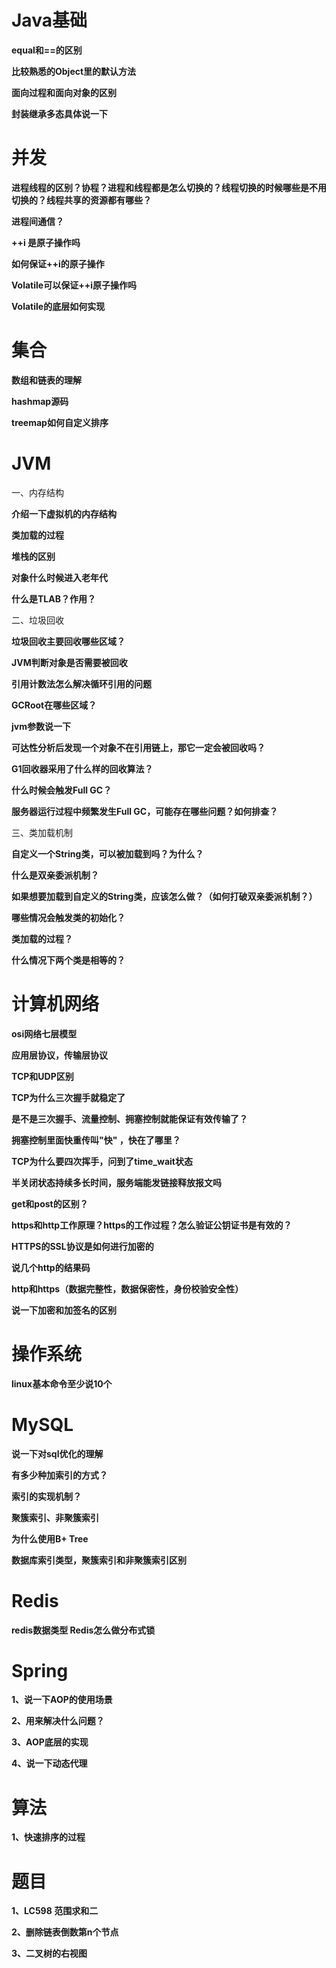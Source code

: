 # Java基础

**equal和==的区别**

**比较熟悉的Object里的默认方法**

**面向过程和面向对象的区别**

**封装继承多态具体说一下** 

# 并发

**进程线程的区别？协程？进程和线程都是怎么切换的？线程切换的时候哪些是不用切换的？线程共享的资源都有哪些？**

**进程间通信？**

**++i 是原子操作吗**

**如何保证++i的原子操作** 

**Volatile可以保证++i原子操作吗**

**Volatile的底层如何实现**

# 集合

**数组和链表的理解**

**hashmap源码**

**treemap如何自定义排序**

# JVM

一、内存结构

**介绍一下虚拟机的内存结构** 

**类加载的过程**

**堆栈的区别** 

**对象什么时候进入老年代** 

**什么是TLAB？作用？** 

二、垃圾回收

**垃圾回收主要回收哪些区域？** 

**JVM判断对象是否需要被回收** 

**引用计数法怎么解决循环引用的问题** 

**GCRoot在哪些区域？**

**jvm参数说一下** 

**可达性分析后发现一个对象不在引用链上，那它一定会被回收吗？** 

**G1回收器采用了什么样的回收算法？** 

**什么时候会触发Full GC？** 

**服务器运行过程中频繁发生Full GC，可能存在哪些问题？如何排查？** 



三、类加载机制

**自定义一个String类，可以被加载到吗？为什么？** 

**什么是双亲委派机制？** 

**如果想要加载到自定义的String类，应该怎么做？（如何打破双亲委派机制？）** 

**哪些情况会触发类的初始化？** 

**类加载的过程？** 

**什么情况下两个类是相等的？**



# 计算机网络

**osi网络七层模型** 



**应用层协议，传输层协议** 



**TCP和UDP区别**



**TCP为什么三次握手就稳定了**



**是不是三次握手、流量控制、拥塞控制就能保证有效传输了？**



**拥塞控制里面快重传叫"快" ，快在了哪里？**



**TCP为什么要四次挥手，问到了time_wait状态**



**半关闭状态持续多长时间，服务端能发链接释放报文吗** 



**get和post的区别？**



**https和http工作原理？https的工作过程？怎么验证公钥证书是有效的？**



**HTTPS的SSL协议是如何进行加密的**



**说几个http的结果码**



**http和https（数据完整性，数据保密性，身份校验安全性）** 



**说一下加密和加签名的区别**





# 操作系统

**linux基本命令至少说10个** 





# MySQL

**说一下对sql优化的理解** 

**有多少种加索引的方式？** 

**索引的实现机制？**

**聚簇索引、非聚簇索引**

**为什么使用B+ Tree** 

**数据库索引类型，聚簇索引和非聚簇索引区别** 

# Redis

****redis数据类型** 
Redis怎么做分布式锁** 

# Spring

**1、说一下AOP的使用场景** 

**2、用来解决什么问题？** 

**3、AOP底层的实现** 

**4、说一下动态代理**

# 算法

**1、快速排序的过程**





# 题目

**1、LC598 范围求和二**



**2、删除链表倒数第n个节点**



**3、二叉树的右视图**

